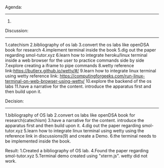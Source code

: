 Agenda:
*************
1.

Discussion:
*************
1.catechism
2.bibliography of os lab
3.convert the os labs like openDSA book for research 
4.implement terminal inside the book
5.dig out the paper regarding smol-tutor.xyz
6.learn how to integrate heroku/linux terminal inside a web browser for the user to practice commands side by side
7.explore creating a iframe to pipe commands 
8.wetty
reference link:https://butlerx.github.io/wetty/#/
9.learn how to integrate linux terminal using wetty
reference link: https://computingforgeeks.com/run-linux-terminal-on-web-browser-using-wetty/
10.explore the backend of the os labs
11.have a narrative for the content. introduce the apparatus first and then build upon it.

Decision:

************
1.bibliography of OS lab
2.convert os labs like openDSA book for research(catechism)
3.have a narrative for the content. introduce the apparatus first and then build upon it.
4.dig out the paper regarding smol-tutor.xyz
5.learn how to integrate linux terminal using wetty using the reference link in discussions(9) and create a Demo.
6.the terminal needs to be implemented inside the book.


Result:
1.Created a bibliography of OS lab.
4.Found the paper regarding smol-tutor.xyz
5.Terminal demo created using "xterm.js". wetty did not work.